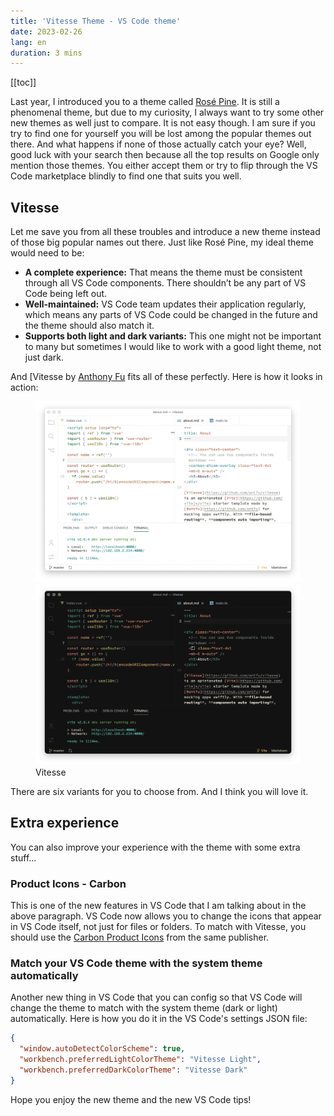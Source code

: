 ```yaml
---
title: 'Vitesse Theme - VS Code theme'
date: 2023-02-26
lang: en
duration: 3 mins
---
```


[[toc]]

Last year, I introduced you to a theme called [Rosé Pine](https://vinh.dev/articles/rose-pine). It is still a phenomenal theme, but due to my curiosity, I always want to try some other new themes as well just to compare. It is not easy though. I am sure if you try to find one for yourself you will be lost among the popular themes out there. And what happens if none of those actually catch your eye? Well, good luck with your search then because all the top results on Google only mention those themes. You either accept them or try to flip through the VS Code marketplace blindly to find one that suits you well.

## Vitesse

Let me save you from all these troubles and introduce a new theme instead of those big popular names out there. Just like Rosé Pine, my ideal theme would need to be:

- **A complete experience:** That means the theme must be consistent through all VS Code components. There shouldn’t be any part of VS Code being left out.
- **Well-maintained:** VS Code team updates their application regularly, which means any parts of VS Code could be changed in the future and the theme should also match it.
- **Supports both light and dark variants:** This one might not be important to many but sometimes I would like to work with a good light theme, not just dark.

And [Vitesse by [Anthony Fu](https://marketplace.visualstudio.com/items?itemName=antfu.theme-vitesse) fits all of these perfectly. Here is how it looks in action:

<figure pt-5>
  <div lg:scale-120 md:scale-110>
    <img src="/images/2023/vitesse-light.png" img-light>
    <img src="/images/2023/vitesse-dark.png" img-dark>
  </div>
  <figcaption important-mt8 text-center>Vitesse</figcaption>
</figure>

There are six variants for you to choose from. And I think you will love it.

## Extra experience

You can also improve your experience with the theme with some extra stuff...

### Product Icons - Carbon

This is one of the new features in VS Code that I am talking about in the above paragraph. VS Code now allows you to change the icons that appear in VS Code itself, not just for files or folders. To match with Vitesse, you should use the [Carbon Product Icons](https://marketplace.visualstudio.com/items?itemName=antfu.icons-carbon) from the same publisher.

### Match your VS Code theme with the system theme automatically

Another new thing in VS Code that you can config so that VS Code will change the theme to match with the system theme (dark or light) automatically. Here is how you do it in the VS Code's settings JSON file:

```json
{
  "window.autoDetectColorScheme": true,
  "workbench.preferredLightColorTheme": "Vitesse Light",
  "workbench.preferredDarkColorTheme": "Vitesse Dark"
}
```

Hope you enjoy the new theme and the new VS Code tips!
